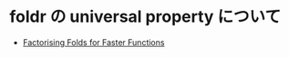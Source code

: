 # foldr の universal property について

- [Factorising Folds for Faster Functions](Factorising-Folds-for-Faster-Functions.pdf)
